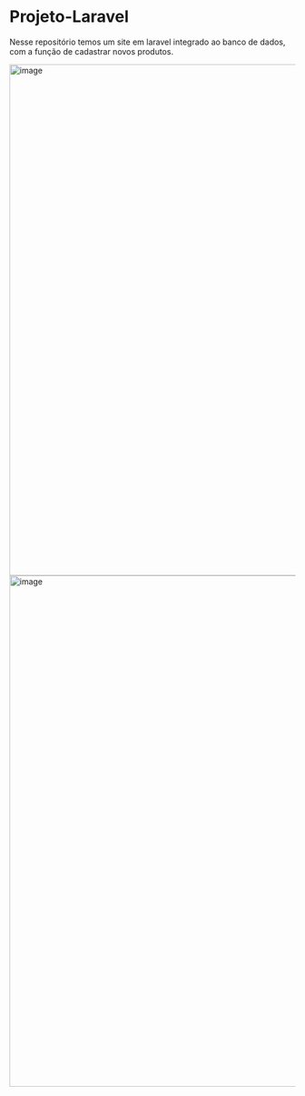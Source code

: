 # Projeto-Laravel
Nesse repositório temos um site em laravel integrado ao banco de dados, com a função de cadastrar novos produtos.

<img width="900" alt="image" src="https://github.com/user-attachments/assets/92e4b613-f16f-498a-9e40-e5a728550b59">


<img width="900" alt="image" src="https://github.com/user-attachments/assets/22bab4b7-c76d-4ef2-8284-122d22bea79c">
